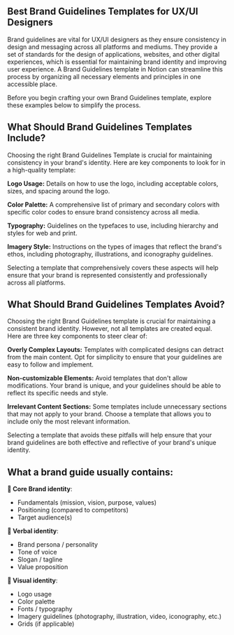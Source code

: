 ## Best Brand Guidelines Templates for UX/UI Designers

Brand guidelines are vital for UX/UI designers as they ensure consistency in design and messaging across all platforms and mediums. They provide a set of standards for the design of applications, websites, and other digital experiences, which is essential for maintaining brand identity and improving user experience. A Brand Guidelines template in Notion can streamline this process by organizing all necessary elements and principles in one accessible place.

Before you begin crafting your own Brand Guidelines template, explore these examples below to simplify the process.

## What Should Brand Guidelines Templates Include?
Choosing the right Brand Guidelines Template is crucial for maintaining consistency in your brand's identity. Here are key components to look for in a high-quality template:

**Logo Usage:** Details on how to use the logo, including acceptable colors, sizes, and spacing around the logo.

**Color Palette:** A comprehensive list of primary and secondary colors with specific color codes to ensure brand consistency across all media.

**Typography:** Guidelines on the typefaces to use, including hierarchy and styles for web and print.

**Imagery Style:** Instructions on the types of images that reflect the brand's ethos, including photography, illustrations, and iconography guidelines.

Selecting a template that comprehensively covers these aspects will help ensure that your brand is represented consistently and professionally across all platforms.

## What Should Brand Guidelines Templates Avoid?
Choosing the right Brand Guidelines template is crucial for maintaining a consistent brand identity. However, not all templates are created equal. Here are three key components to steer clear of:

**Overly Complex Layouts:** Templates with complicated designs can detract from the main content. Opt for simplicity to ensure that your guidelines are easy to follow and implement.

**Non-customizable Elements:** Avoid templates that don't allow modifications. Your brand is unique, and your guidelines should be able to reflect its specific needs and style.

**Irrelevant Content Sections:** Some templates include unnecessary sections that may not apply to your brand. Choose a template that allows you to include only the most relevant information.

Selecting a template that avoids these pitfalls will help ensure that your brand guidelines are both effective and reflective of your brand's unique identity.


## What a brand guide usually contains:
**🧠 Core Brand identity**:

- Fundamentals (mission, vision, purpose, values)
- Positioning (compared to competitors)
- Target audience(s)

**💬 Verbal identity**:

- Brand persona / personality
- Tone of voice
- Slogan / tagline
- Value proposition

**🦄 Visual identity**:

- Logo usage
- Color palette
- Fonts / typography
- Imagery guidelines (photography, illustration, video, iconography, etc.)
- Grids (if applicable)